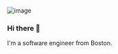 ![image](https://user-images.githubusercontent.com/116925420/228062792-b4e93d87-7446-472d-900d-8c3093260f14.png)

### Hi there 👋

I'm a software engineer from Boston. 

<!--
**patriciamher/patriciamher** is a ✨ _special_ ✨ repository because its `README.md` (this file) appears on your GitHub profile.

Here are some ideas to get you started:

- 🔭 I’m currently working on ...
- 🌱 I’m currently learning ...
- 👯 I’m looking to collaborate on ...
- 🤔 I’m looking for help with ...
- 💬 Ask me about ...
- 📫 How to reach me: ...
- 😄 Pronouns: ...
- ⚡ Fun fact: ...
-->
